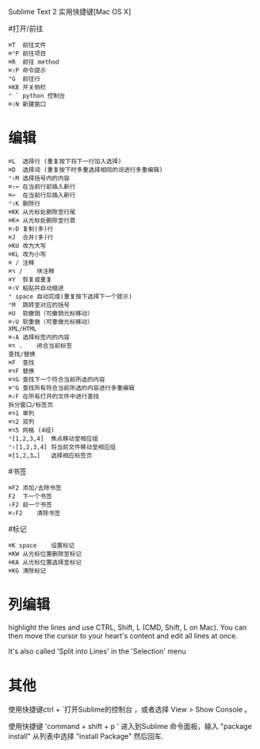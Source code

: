 Sublime Text 2 实用快捷键[Mac OS X]

#打开/前往

    ⌘T  前往文件
    ⌘⌃P 前往项目
    ⌘R  前往 method
    ⌘⇧P 命令提示
    ⌃G  前往行
    ⌘KB 开关侧栏
    ⌃ ` python 控制台
    ⌘⇧N 新建窗口
# 编辑

    ⌘L  选择行 (重复按下将下一行加入选择)
    ⌘D  选择词 (重复按下时多重选择相同的词进行多重编辑)
    ⌃⇧M 选择括号内的内容
    ⌘⇧↩ 在当前行前插入新行
    ⌘↩  在当前行后插入新行
    ⌃⇧K 删除行
    ⌘KK 从光标处删除至行尾
    ⌘K⌫ 从光标处删除至行首
    ⌘⇧D 复制(多)行
    ⌘J  合并(多)行
    ⌘KU 改为大写
    ⌘KL 改为小写
    ⌘ / 注释
    ⌘⌥ /    块注释
    ⌘Y  恢复或重复
    ⌘⇧V 粘贴并自动缩进
    ⌃ space 自动完成(重复按下选择下一个提示)
    ⌃M  跳转至对应的括号
    ⌘U  软撤销（可撤销光标移动）
    ⌘⇧U 软重做（可重做光标移动）
    XML/HTML
    ⌘⇧A 选择标签内的内容
    ⌘⌥ .    闭合当前标签
    查找/替换
    ⌘F  查找
    ⌘⌥F 替换
    ⌘⌥G 查找下一个符合当前所选的内容
    ⌘⌃G 查找所有符合当前所选的内容进行多重编辑
    ⌘⇧F 在所有打开的文件中进行查找
    拆分窗口/标签页
    ⌘⌥1 单列
    ⌘⌥2 双列
    ⌘⌥5 网格 (4组)
    ⌃[1,2,3,4]  焦点移动至相应组
    ⌃⇧[1,2,3,4] 将当前文件移动至相应组
    ⌘[1,2,3…]   选择相应标签页
#书签

    ⌘F2 添加/去除书签
    F2  下一个书签
    ⇧F2 前一个书签
    ⌘⇧F2    清除书签
#标记

    ⌘K space    设置标记
    ⌘KW 从光标位置删除至标记
    ⌘KA 从光标位置选择至标记
    ⌘KG 清除标记

# 列编辑

highlight the lines and use CTRL, Shift, L (CMD, Shift, L on Mac). You can then move the cursor to your heart's content and edit all lines at once.

It's also called 'Split into Lines' in the 'Selection' menu

# 其他
使用快捷键ctrl + `打开Sublime的控制台 ，或者选择 View > Show Console 。

使用快捷键 'command + shift + p ' 进入到Sublime 命令面板，输入 "package install" 从列表中选择 "install Package" 然后回车.

